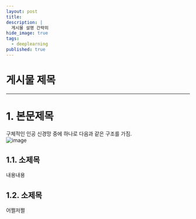 ```yaml
---
layout: post
title: 
description: |
  게시물 설명 간략히
hide_image: true
tags:
  - deeplearning
published: true
---
```


# 게시물 제목
* * *

# 1. 본문제목
구체적인 인공 신경망 중에 하나로 다음과 같은 구조를 가짐.   
![image](https://user-images.githubusercontent.com/69246778/129148386-6b401f0e-3821-4cdf-9088-4f4eb070cd77.png)

## 1.1. 소제목
내용내용

## 1.2. 소제목
어쩔저쩔


